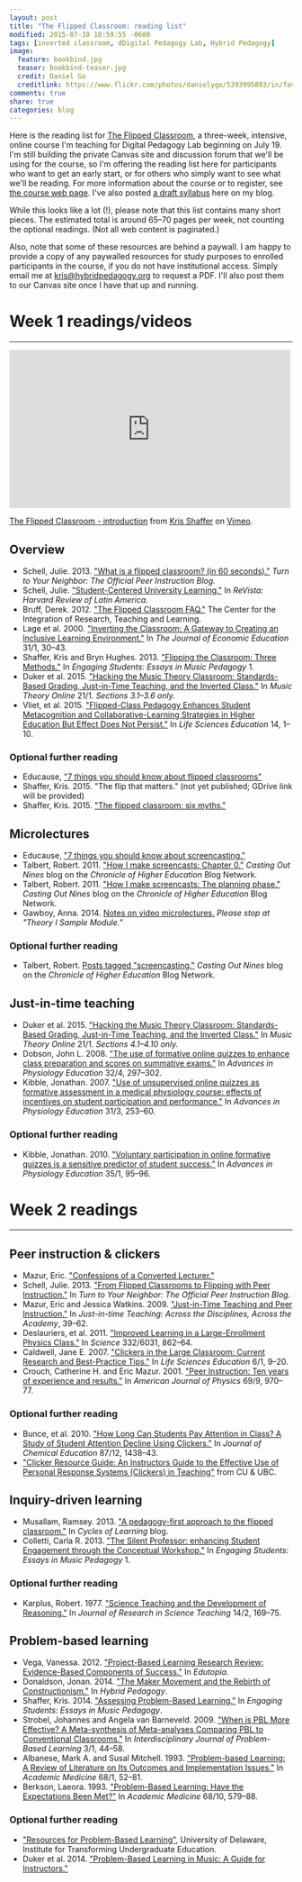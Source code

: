 ```yaml
---
layout: post
title: "The Flipped Classroom: reading list"
modified: 2015-07-10 10:59:55 -0600
tags: [inverted classroom, dDigital Pedagogy Lab, Hybrid Pedagogy]
image:
  feature: bookbind.jpg
  teaser: bookbind-teaser.jpg
  credit: Daniel Go
  creditlink: https://www.flickr.com/photos/danielygo/5393995893/in/faves-131104016@N08/
comments: true
share: true
categories: blog
---
```


Here is the reading list for [The Flipped Classroom](http://www.digitalpedagogylab.com/blog/course/the-flipped-classroom/), a three-week, intensive, online course I'm teaching for Digital Pedagogy Lab beginning on July 19. I'm still building the private Canvas site and discussion forum that we'll be using for the course, so I'm offering the reading list here for participants who want to get an early start, or for others who simply want to see what we'll be reading. For more information about the course or to register, see [the course web page](http://www.digitalpedagogylab.com/blog/course/the-flipped-classroom/). I've also posted [a draft syllabus](http://kris.shaffermusic.com/2015/06/syllabus-for-the-flipped-classroom-at-hybrid-pedagogy-courses/) here on my blog.

While this looks like a lot (!), please note that this list contains many short pieces. The estimated total is around 65–70 pages per week, not counting the optional readings. (Not all web content is paginated.)

Also, note that some of these resources are behind a paywall. I am happy to provide a copy of any paywalled resources for study purposes to enrolled participants in the course, if you do not have institutional access. Simply email me at kris@hybridpedagogy.org to request a PDF. I'll also post them to our Canvas site once I have that up and running.

# Week 1 readings/videos
<hr/>

<iframe src="https://player.vimeo.com/video/133381238" width="500" height="281" frameborder="0" webkitallowfullscreen mozallowfullscreen allowfullscreen></iframe> <p><a href="https://vimeo.com/133381238">The Flipped Classroom - introduction</a> from <a href="https://vimeo.com/user11692346">Kris Shaffer</a> on <a href="https://vimeo.com">Vimeo</a>.</p>

## Overview

- Schell, Julie. 2013. ["What is a flipped classroom? (in 60 seconds)."](http://blog.peerinstruction.net/2013/04/22/what-is-a-flipped-classroom-in-60-seconds/) *Turn to Your Neighbor: The Official Peer Instruction Blog.*  
- Schell, Julie. ["Student-Centered University Learning."](http://revista.drclas.harvard.edu/book/student-centered-university-learning) In *ReVista: Harvard Review of Latin America.*  
- Bruff, Derek. 2012. ["The Flipped Classroom FAQ."](http://www.cirtl.net/node/7788) The Center for the Integration of Research, Teaching and Learning.  
- Lage et al. 2000. ["Inverting the Classroom: A Gateway to Creating an Inclusive Learning Environment."](http://www.jstor.org/stable/1183338) In *The Journal of Economic Education* 31/1, 30–43.  
- Shaffer, Kris and Bryn Hughes. 2013. ["Flipping the Classroom: Three Methods."](http://flipcamp.org/engagingstudents/shafferintro.html) In *Engaging Students: Essays in Music Pedagogy* 1.  
- Duker et al. 2015. ["Hacking the Music Theory Classroom: Standards-Based Grading, Just-in-Time Teaching, and the Inverted Class."](http://www.mtosmt.org/issues/mto.15.21.1/mto.15.21.1.duker_gawboy_hughes_shaffer.html) In *Music Theory Online* 21/1. *Sections 3.1–3.6 only.*  
- Vliet, et al. 2015. ["Flipped-Class Pedagogy Enhances Student Metacognition and Collaborative-Learning Strategies in Higher Education But Effect Does Not Persist."](http://www.lifescied.org/content/14/3/ar26.full) In *Life Sciences Education* 14, 1–10.

### Optional further reading

- Educause, ["7 things you should know about flipped classrooms"](https://net.educause.edu/ir/library/pdf/eli7081.pdf)  
- Shaffer, Kris. 2015. "The flip that matters." (not yet published; GDrive link will be provided)  
- Shaffer, Kris. 2015. ["The flipped classroom: six myths."](http://kris.shaffermusic.com/2015/07/the-flipped-classroom-six-myths/)  

## Microlectures

- Educause, ["7 things you should know about screencasting."](https://net.educause.edu/ir/library/pdf/ELI7012.pdf)  
- Talbert, Robert. 2011. ["How I make screencasts: Chapter 0."](http://chronicle.com/blognetwork/castingoutnines/2011/02/28/how-i-make-screencasts-chapter-0/) *Casting Out Nines* blog on the *Chronicle of Higher Education* Blog Network.  
- Talbert, Robert. 2011. ["How I make screencasts: The planning phase."](http://chronicle.com/blognetwork/castingoutnines/2011/03/02/how-i-make-screencasts-the-planning-phase/) *Casting Out Nines* blog on the *Chronicle of Higher Education* Blog Network.  
- Gawboy, Anna. 2014. [Notes on video microlectures.](http://hackingmusictheory.github.io/gawboy.html) *Please stop at "Theory I Sample Module."*  

### Optional further reading

- Talbert, Robert. [Posts tagged "screencasting."](http://chronicle.com/blognetwork/castingoutnines/category/technology/screencasts/) *Casting Out Nines* blog on the *Chronicle of Higher Education* Blog Network.  


## Just-in-time teaching

- Duker et al. 2015. ["Hacking the Music Theory Classroom: Standards-Based Grading, Just-in-Time Teaching, and the Inverted Class."](http://www.mtosmt.org/issues/mto.15.21.1/mto.15.21.1.duker_gawboy_hughes_shaffer.html) In *Music Theory Online* 21/1. *Sections 4.1–4.10 only.*  
- Dobson, John L. 2008. ["The use of formative online quizzes to enhance class preparation and scores on summative exams."](http://advan.physiology.org/content/32/4/297) In *Advances in Physiology Education* 32/4, 297–302.  
- Kibble, Jonathan. 2007. ["Use of unsupervised online quizzes as formative assessment in a medical physiology course: effects of incentives on student participation and performance."](http://advan.physiology.org/content/31/3/253) In *Advances in Physiology Education* 31/3, 253–60.  

### Optional further reading

- Kibble, Jonathan. 2010. ["Voluntary participation in online formative quizzes is a sensitive predictor of student success."](http://advan.physiology.org/content/35/1/95) In *Advances in Physiology Education* 35/1, 95–96.  



# Week 2 readings
<hr/>

## Peer instruction & clickers

- Mazur, Eric. ["Confessions of a Converted Lecturer."](https://www.youtube.com/watch?v=WwslBPj8GgI)  
- Schell, Julie. 2013. ["From Flipped Classrooms to Flipping with Peer Instruction."](http://blog.peerinstruction.net/2013/11/04/from-flipped-classrooms-to-flipping-with-peer-instruction/) In *Turn to Your Neighbor: The Official Peer Instruction Blog*.  
- Mazur, Eric and Jessica Watkins. 2009. ["Just-in-Time Teaching and Peer Instruction."](http://mazur.harvard.edu/publications.php?function=display&rowid=634) In *Just-in-time Teaching: Across the Disciplines, Across the Academy*, 39–62.  
- Deslauriers, et al. 2011. ["Improved Learning in a Large-Enrollment Physics Class."](http://www.sciencemag.org/content/332/6031/862.abstract) In *Science* 332/6031, 862–64.  
- Caldwell, Jane E. 2007. ["Clickers in the Large Classroom: Current Research and Best-Practice Tips."](http://www.lifescied.org/content/6/1/9.full) In *Life Sciences Education* 6/1, 9–20.  
- Crouch, Catherine H. and Eric Mazur. 2001. ["Peer Instruction: Ten years of experience and results."](http://web.mit.edu/jbelcher/www/TEALref/Crouch_Mazur.pdf) In *American Journal of Physics* 69/9, 970–77.  


### Optional further reading

- Bunce, et al. 2010. ["How Long Can Students Pay Attention in Class? A
Study of Student Attention Decline Using Clickers."](http://pubs.acs.org/doi/abs/10.1021/ed100409p) In *Journal of Chemical Education* 87/12, 1438–43.  
- ["Clicker Resource Guide: An Instructors Guide to the Effective Use of Personal Response Systems (Clickers) in Teaching"](http://www.colorado.edu/sei/documents/clickeruse_guide0108.pdf) from CU & UBC.  


## Inquiry-driven learning

- Musallam, Ramsey. 2013. ["A pedagogy-first approach to the flipped classroom."](http://www.cyclesoflearning.com/learning--instruction/a-pedagogy-first-approach-to-the-flipped-classroom) In *Cycles of Learning* blog.  
- Colletti, Carla R. 2013. ["The Silent Professor: enhancing Student Engagement through the Conceptual Workshop."](http://flipcamp.org/engagingstudents/colletti.html) In *Engaging Students: Essays in Music Pedagogy* 1.  

### Optional further reading

- Karplus, Robert. 1977. ["Science Teaching and the Development of Reasoning."](http://onlinelibrary.wiley.com/doi/10.1002/tea.3660140212/abstract) In *Journal of Research in Science Teaching* 14/2, 169–75.

## Problem-based learning

- Vega, Vanessa. 2012. ["Project-Based Learning Research Review: Evidence-Based Components of Success."](http://www.edutopia.org/pbl-research-evidence-based-components) In *Edutopia*.  
- Donaldson, Jonan. 2014. ["The Maker Movement and the Rebirth of Constructionism."](http://www.hybridpedagogy.com/journal/constructionism-reborn/) In *Hybrid Pedagogy*.  
- Shaffer, Kris. 2014. ["Assessing Problem-Based Learning."](http://flipcamp.org/engagingstudents2/essays/shaffer.html) In *Engaging Students: Essays in Music Pedagogy*.  
- Strobel, Johannes and Angela van Barneveld. 2009. ["When is PBL More Effective? A Meta-synthesis of Meta-analyses Comparing PBL to Conventional Classrooms."](http://docs.lib.purdue.edu/ijpbl/vol3/iss1/4/) In *Interdisciplinary Journal of Problem-Based Learning* 3/1, 44–58.  
- Albanese, Mark A. and Susal Mitchell. 1993. ["Problem-based Learning: A Review of Literature on Its Outcomes and Implementation Issues."](http://journals.lww.com/academicmedicine/Abstract/1993/01000/Problem_based_Learning__A_Review_of_Literature_on.20.aspx) In *Academic Medicine* 68/1, 52–81.  
- Berkson, Laeora. 1993. ["Problem-Based Learning: Have the Expectations Been Met?"](http://journals.lww.com/academicmedicine/Abstract/1993/10000/Problem_based_learning__have_the_expectations_been.53.aspx) In *Academic Medicine* 68/10, 579–88.

### Optional further reading

- ["Resources for Problem-Based Learning"](http://www.udel.edu/inst/resources/index.html), University of Delaware, Institute for Transforming Undergraduate Education.  
- Duker et al. 2014. ["Problem-Based Learning in Music: A Guide for Instructors."](http://flipcamp.org/engagingstudents2/essays/dukerShafferStevens.html)  
